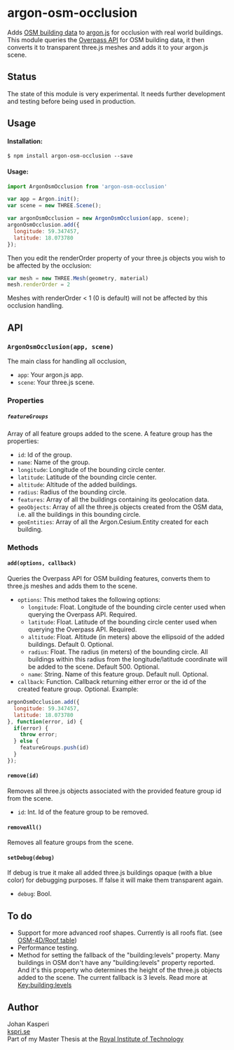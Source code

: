 argon-osm-occlusion
============

Adds [OSM building data](http://wiki.openstreetmap.org/wiki/Buildings) to [argon.js](http://argonjs.io/) for occlusion with real world buildings. This module queries the [Overpass API](http://overpass-turbo.eu/) for OSM building data, it then converts it to transparent three.js meshes and adds it to your argon.js scene.

Status
-----

The state of this module is very experimental. It needs further development and testing before being used in production.

Usage
-----

#### Installation:
```
$ npm install argon-osm-occlusion --save
```

#### Usage:
```javascript
import ArgonOsmOcclusion from 'argon-osm-occlusion'

var app = Argon.init();
var scene = new THREE.Scene();

var argonOsmOcclusion = new ArgonOsmOcclusion(app, scene);
argonOsmOcclusion.add({
  longitude: 59.347457,
  latitude: 18.073780
});
```
Then you edit the renderOrder property of your three.js objects you wish to be affected by the occlusion:
```javascript
var mesh = new THREE.Mesh(geometry, material)
mesh.renderOrder = 2
```
Meshes with renderOrder < 1 (0 is default) will not be affected by this occlusion handling.

API
-----

### `ArgonOsmOcclusion(app, scene)`

The main class for handling all occlusion,

* `app`: Your argon.js app.
* `scene`: Your three.js scene.

### Properties

##### `featureGroups`
Array of all feature groups added to the scene. A feature group has the properties:
* `id`: Id of the group.
* `name`: Name of the group.
* `longitude`: Longitude of the bounding circle center.
* `latitude`: Latitude of the bounding circle center.
* `altitude`: Altitude of the added buildings.
* `radius`: Radius of the bounding circle.
* `features`: Array of all the buildings containing its geolocation data.
* `geoObjects`: Array of all the three.js objects created from the OSM data, i.e. all the buildings in this bounding circle.
* `geoEntities`: Array of all the Argon.Cesium.Entity created for each building.

### Methods

#### `add(options, callback)`
Queries the Overpass API for OSM building features, converts them to three.js meshes and adds them to the scene.

* `options`: This method takes the following options:
  * `longitude`: Float. Longitude of the bounding circle center used when querying the Overpass API. Required.
  * `latitude`: Float. Latitude of the bounding circle center used when querying the Overpass API. Required.
  * `altitude`: Float. Altitude (in meters) above the ellipsoid of the added buildings. Default 0. Optional.
  * `radius`: Float. The radius (in meters) of the bounding circle. All buildings within this radius from the longitude/latitude coordinate will be added to the scene. Default 500. Optional.
  * `name`: String. Name of this feature group. Default null. Optional.
* `callback`: Function. Callback returning either error or the id of the created feature group. Optional. Example:
```javascript
argonOsmOcclusion.add({
  longitude: 59.347457,
  latitude: 18.073780
}, function(error, id) {
  if(error) {
    throw error;
  } else {
    featureGroups.push(id)
  }
});
```

#### `remove(id)`
Removes all three.js objects associated with the provided feature group id from the scene.

* `id`: Int. Id of the feature group to be removed.

#### `removeAll()`
Removes all feature groups from the scene.

#### `setDebug(debug)`
If debug is true it make all added three.js buildings opaque (with a blue color) for debugging purposes. If false it will make them transparent again.

* `debug`: Bool.

To do
-----
* Support for more advanced roof shapes. Currently is all roofs flat. (see [OSM-4D/Roof table](http://wiki.openstreetmap.org/wiki/OSM-4D/Roof_table))
* Performance testing.
* Method for setting the fallback of the "building:levels" property. Many buildings in OSM don't have any "building:levels" property reported. And it's this property who determines the height of the three.js objects added to the scene. The current fallback is 3 levels. Read more at [Key:building:levels](http://wiki.openstreetmap.org/wiki/Key:building:levels)

Author
-----
Johan Kasperi<br>
[kspri.se](http://kspri.se)<br>
Part of my Master Thesis at the [Royal Institute of Technology](http://kth.se)
